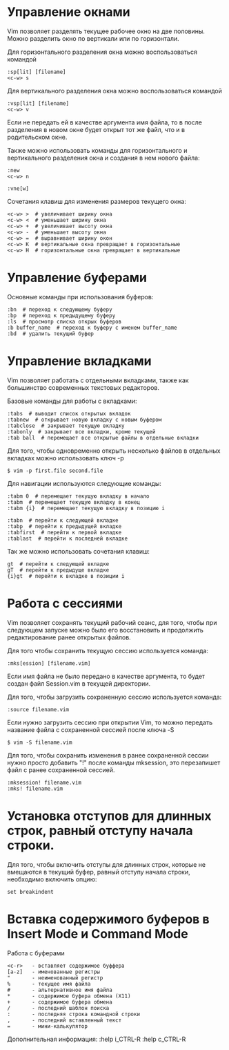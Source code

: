﻿Управление окнами
================================================================================
Vim позволяет разделять текущее рабочее окно на две половины. Можно разделить
окно по вертикали или по горизонтали.

Для горизонтального разделения окна можно воспользоваться командой

    :sp[lit] [filename]
    <c-w> s

Для вертикального разделения окна можно воспользоваться командой

    :vsp[lit] [filename]
    <c-w> v

Если не передать ей в качестве аргумента имя файла, то в после разделения в
новом  окне будет открыт тот же файл, что и в родительском окне.

Также можно использовать команды для горизонтального и вертикального разделения
окна и создания в нем нового файла:

    :new
    <c-w> n

    :vne[w]

Сочетания клавиш для изменения размеров текущего окна:

    <c-w> >  # увеличивает ширину окна
    <c-w> <  # уменьшает ширину окна
    <c-w> +  # увеличивает высоту окна
    <c-w> -  # уменьшает высоту окна
    <c-w> =  # выравнивает ширину окон
    <c-w> K  # вертикальные окна превращает в горизонтальные
    <c-w> H  # горизонтальные окна превращает в вертикальные


Управление буферами
================================================================================
Основные команды при использования буферов:

    :bn  # переход к следующему буферу
    :bp  # переход к предыдущему буферу
    :ls  # просмотр списка открых буферов
    :b buffer_name  # переход к буферу с именем buffer_name
    :bd  # удалить текущий буфер


Управление вкладками
================================================================================
Vim позволяет работать с отдельными вкладками, также как большинство
современных текстовых редакторов.

Базовые команды для работы с вкладками:

    :tabs  # выводит список открытых вкладок
    :tabnew  # открывает новую вкладку с новым буфером
    :tabclose  # закрывает текущую вкладку
    :tabonly  # закрывает все вкладки, кроме текущей
    :tab ball  # перемещает все открытые файлы в отдельные вкладки

Для того, чтобы одновременно открыть несколько файлов в отдельных вкладках можно
использовать ключ -p

    $ vim -p first.file second.file

Для навигации используются следующие команды:

    :tabm 0  # перемещает текущую вкладку в начало
    :tabm  # перемещает текущую вкладку в конец
    :tabm {i}  # перемещает текущую вкладку в позицию i

    :tabn  # перейти к следующей вкладке
    :tabp  # перейти к предыдущей вкладке
    :tabfirst  # перейти к первой вкладке
    :tablast  # перейти к последней вкладке

Так же можно использовать сочетания клавиш:

    gt  # перейти к следующей вкладке
    gT  # перейти к предыдуще вкладке
    {i}gt  # перейти к вкладке в позиции i


Работа с сессиями
================================================================================
Vim позволяет сохранять текущий рабочий сеанс, для того, чтобы при следующем
запуске можно было его восстановить и продолжить редактирование ранее открытых
файлов.

Для того чтобы сохранить текущую сессию используется команда:

    :mks[ession] [filename.vim]

Если имя файла не было передано в качестве аргумента, то будет создан файл
Session.vim в текущей директории.

Для того, чтобы загрузить сохраненную сессию используется команда:

    :source filename.vim

Если нужно загрузить сессию при открытии Vim, то можно передать название файла с
сохраненной сессией после ключа -S

    $ vim -S filename.vim

Для того, чтобы сохранить изменения в ранее сохраненной сессии нужно просто
добавить "!" после команды mksession, это перезапишет файл с ранее сохраненной
сессией.

    :mksession! filename.vim
    :mks! filename.vim


Установка отступов для длинных строк, равный отступу начала строки.
================================================================================
Для того, чтобы включить отступы для длинных строк, которые не вмещаются в
текущий буфер, равный отступу начала строки, необходимо включить опцию:

    set breakindent


Вставка содержимого буферов в Insert Mode и Command Mode 
========================================================
Работа с буферами

    <c-r>   - вставляет содержимое буффера
    [a-z]   - именованные регистры
    "       - неименованный регистр
    %       - текущее имя файла
    #       - альтернативное имя файла
    *       - содержимое буфера обмена (X11)
    +       - содержимое буфера обмена
    /       - последний шаблон поиска
    :       - последняя строка командной строки
    ,       - последний вставленный текст
    =       - мини-калькулятор

Дополнительная информация:
    :help i_CTRL-R
    :help c_CTRL-R
